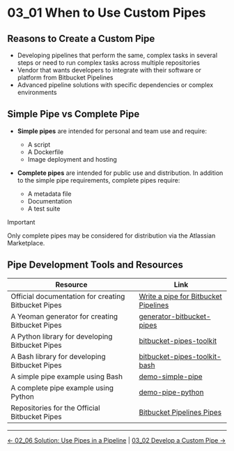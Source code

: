 # 03_01 When to Use Custom Pipes

## Reasons to Create a Custom Pipe

- Developing pipelines that perform the same, complex tasks in several steps or need to run complex tasks across multiple repositories
- Vendor that wants developers to integrate with their software or platform from Bitbucket Pipelines
- Advanced pipeline solutions with specific dependencies or complex environments

## Simple Pipe vs Complete Pipe

- **Simple pipes** are intended for personal and team use and require:
  - A script
  - A Dockerfile
  - Image deployment and hosting

- **Complete pipes**  are intended for public use and distribution. In addition to the simple pipe requirements, complete pipes require:
  - A metadata file
  - Documentation
  - A test suite

> [!IMPORTANT]
> Only complete pipes may be considered for distribution via the Atlassian Marketplace.

## Pipe Development Tools and Resources

| Resource | Link |
|----------|------|
| Official documentation for creating Bitbucket Pipes | [Write a pipe for Bitbucket Pipelines](https://support.atlassian.com/bitbucket-cloud/docs/write-a-pipe-for-bitbucket-pipelines/) |
| A Yeoman generator for creating Bitbucket Pipes | [generator-bitbucket-pipes](https://www.npmjs.com/package/generator-bitbucket-pipe) |
| A Python library for developing Bitbucket Pipes | [bitbucket-pipes-toolkit](https://bitbucket.org/bitbucketpipelines/bitbucket-pipes-toolkit/src/master/) |
| A Bash library for developing Bitbucket Pipes | [bitbucket-pipes-toolkit-bash](https://bitbucket.org/bitbucketpipelines/bitbucket-pipes-toolkit-bash/src/master/) |
| A simple pipe example using Bash | [demo-simple-pipe](https://bitbucket.org/bitbucketpipelines/demo-pipe-simple/src/master/) |
| A complete pipe example using Python | [demo-pipe-python](https://bitbucket.org/atlassian/demo-pipe-python/src/master/) |
| Repositories for the Official Bitbucket Pipes | [Bitbucket Pipelines Pipes](https://bitbucket.org/atlassian/workspace/projects/BPP) |

<!-- FooterStart -->
---
[← 02_06 Solution: Use Pipes in a Pipeline](../../ch2_using_pipes_in_pipelines/02_06_solution_use_pipes_in_a_pipeline/README.md) | [03_02 Develop a Custom Pipe →](../03_02_develop_a_custom_pipe/README.md)
<!-- FooterEnd -->

